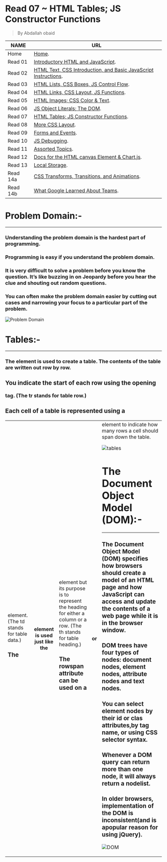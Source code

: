 # Read 07 ~ HTML Tables; JS Constructor Functions
> By Abdallah obaid

**NAME** | **URL**
------------------ | -------------
Home    | [Home](https://abdallah-obaid.github.io/reading-notes/).
 Read 01     | [Introductory HTML and JavaScript](https://abdallah-obaid.github.io/reading-notes/class-01).
 Read 02     | [HTML Text, CSS Introduction, and Basic JavaScript Instructions](https://abdallah-obaid.github.io/reading-notes/class-02).
 Read 03     | [HTML Lists, CSS Boxes, JS Control Flow](https://abdallah-obaid.github.io/reading-notes/class-03).
 Read 04     | [HTML Links, CSS Layout, JS Functions](https://abdallah-obaid.github.io/reading-notes/class-04).
 Read 05     | [HTML Images; CSS Color & Text](https://abdallah-obaid.github.io/reading-notes/class-05).
 Read 06     | [JS Object Literals; The DOM](https://abdallah-obaid.github.io/reading-notes/class-06).
 Read 07     | [HTML Tables; JS Constructor Functions](https://abdallah-obaid.github.io/reading-notes/class-07).
 Read 08     | [More CSS Layout](https://abdallah-obaid.github.io/reading-notes/).
 Read 09     | [Forms and Events](https://abdallah-obaid.github.io/reading-notes/).
 Read 10     | [JS Debugging](https://abdallah-obaid.github.io/reading-notes/).
 Read 11     | [Assorted Topics](https://abdallah-obaid.github.io/reading-notes/).
 Read 12     | [Docs for the HTML canvas Element & Chart.js](https://abdallah-obaid.github.io/reading-notes/).
 Read 13     | [Local Storage](https://abdallah-obaid.github.io/reading-notes/).
 Read 14a    | [CSS Transforms, Transitions, and Animations](https://abdallah-obaid.github.io/reading-notes/).
 Read 14b    | [What Google Learned About Teams](https://abdallah-obaid.github.io/reading-notes/).

# Problem Domain:-
----------------------------------
### Understanding the problem domain is the hardest part of programming.
### Programming is easy if you understand the problem domain.
### It is very difficult to solve a problem before you know the question.  It’s like buzzing in on Jeopardy before you hear the clue and shouting out random questions.
### You can often make the problem domain easier by cutting out cases and narrowing your focus to a particular part of the problem.

![Problem Domain](https://lh3.googleusercontent.com/proxy/9gARUmd0AMvCeTfgFPuObJahDKyTgmhOEpz_CpZKRzooqAGpZKMX6HY9BhX_jwyIhEERYhCidTe-awiP1OY3ChpypQQXMAQSyVdXqMjteZA)


 # Tables:-
  ----------------------------------
###  The <table> element is used to create a table. The contents of the table are written out row by row. 

### You indicate the start of each row using the opening <tr> tag. (The tr stands for table row.)

### Each cell of a table is represented using a <td> element. (The td stands for table data.)
  
### The <th> element is used just like the  <td> element but its purpose is to represent the heading for either a column or a row. (The th stands for table heading.)
### The rowspan attribute can be used on a <th> or <td> element to indicate how many rows a cell should span down the table.
![tables](https://lh3.googleusercontent.com/proxy/J36aWKU7y1kurNyYDjRIlb0ILvdyoTbHCIsB_9E1rzcIowuvV_zKnudZGIS5_d8qk5GhiqNUWdLA10ceZ-EHS7bQh7UmPyZ3nalA5QPR5AWvTSH180D_YRCLovl9JCdsAsuCavXBtxswnlpspcOlWmbv3stIzIuuQTNMYwezN7yxnA)


 # The Document Object Model (DOM):-
 ----------------------------------
### The Document Object Model (DOM) specifies how browsers should create a model of an HTML page and how JavaScript can access and update the contents of a web page while it is in the browser window.
### DOM trees have four types of nodes: document nodes, element nodes, attribute nodes and text nodes.
### You can select element nodes by their id or clas attributes,by tag name, or using CSS selector syntax.
### Whenever a DOM query can return more than one node, it will always return a nodelist.
### In older browsers, implementation of the DOM is inconsistent(and is apopular reason for using jQuery).


![DOM](https://2r4s9p1yi1fa2jd7j43zph8r-wpengine.netdna-ssl.com/files/2017/09/ezgif-2-01a1ded8c4.gif)

